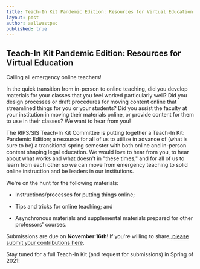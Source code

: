 ```yaml
---
title: Teach-In Kit Pandemic Edition: Resources for Virtual Education
layout: post
author: aallwestpac
published: true
---
```


## Teach-In Kit Pandemic Edition: Resources for Virtual Education

Calling all emergency online teachers!

In the quick transition from in-person to online teaching, did you develop materials for your classes that you feel worked particularly well? Did you design processes or draft procedures for moving content online that streamlined things for you or your students? Did you assist the faculty at your institution in moving their materials online, or provide content for them to use in their classes? We want to hear from you!

The RIPS/SIS Teach-In Kit Committee is putting together a Teach-In Kit: Pandemic Edition; a resource for all of us to utilize in advance of (what is sure to be) a transitional spring semester with both online and in-person content shaping legal education. We would love to hear from you, to hear about what works and what doesn't in "these times," and for all of us to learn from each other so we can move from emergency teaching to solid online instruction and be leaders in our institutions.

We're on the hunt for the following materials: 

* Instructions/processes for putting things online; 

* Tips and tricks for online teaching; and

* Asynchronous materials and supplemental materials prepared for other professors' courses.

Submissions are due on **November 16th**!  If you're willing to share,[ please submit your contributions here](https://docs.google.com/forms/d/e/1FAIpQLSf4eUotsB3Y1euobxFZzoNOOEI7AjS2q0qflaBt1AVtB-B7Nw/viewform). 

Stay tuned for a full Teach-In Kit (and request for submissions) in Spring of 2021!

